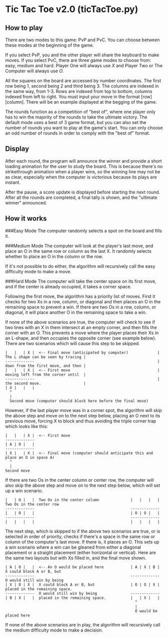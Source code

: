 # Tic Tac Toe v2.0 (ticTacToe.py)

## How to play
There are two modes to this game: PvP and PvC. You can choose between these modes at the beginning of the game.

If you select PvP, you and the other player will share the keyboard to make moves. If you select PvC, there are three
game modes to choose from: easy, medium and hard. Player One will always use *X* and Player Two or The Computer will always
use *O*.

All the squares on the board are accessed by number coordinates. The first row being 1, second being 2 and third being 3. 
The columns are indexed in the same way, from 1-3. Rows are indexed from top to bottom, columns indexed from left to right.
You must input your move in the format [row][column]. There will be an example displayed at the begging of the game.

The rounds function as a competition of "best of", where one player only has to win the majority of the rounds to take the
ultimate victory. The default mode uses a best of 3 game format, but you can also set the number of rounds you want to play at 
the game's start. You can only choose an odd number of rounds in order to comply with the "best of" format.

## Display
After each round, the program will announce the winner and provide a short loading animation for the user to study the board.
This is because there's no strikethrough animation when a player wins, so the winning line may not be as clear, especially
when the computer is victorious because its plays are instant.

After the pause, a score update is displayed before starting the next round. After all the rounds are completed, a final
tally is shown, and the "ultimate winner" announced.

## How it works

###Easy Mode
The computer randomly selects a spot on the board and fills it.

###Medium Mode
The computer will look at the player's last move, and place an O in the same row or column as the last X. It randomly 
selects whether to place an O in the column or the row. 

If it's not possible to do either, the algorithm will recursively call the easy difficulty mode to make a move.

###Hard Mode
The computer will take the center space on its first move, and if the center is already occupied, it takes a corner space.

Following the first move, the algorithm has a priority list of moves. First it checks for two Xs in a row, column, or diagonal
and then places an O in the remaining space to prevent a win. If there are two Os in a row, column, or diagonal, it will
place another O in the remaining space to take a win.

If none of the above scenarios are true, the computer will check to see if two lines with an X in them intersect at an
empty corner, and then fills the corner with an O. This prevents a move where the player places their Xs in an L-shape,
and then occupies the opposite corner (see example below). There are two scenarios which will cause this step to be
skipped.

<!-- language: lang-none -->
    |   |   | X |  <-- Final move (anticipated by computer)             | The L shape can be seen by tracing |
    -------------                                                       | down from the first move, and then |
    |   |   | X |  <-- First move                                       | moving left from the corner until  |
    -------------                                                       | the second move.                   |
    | X |   |   |
      ^
      |
      Second move (computer should block here before the final move)

However, if the last player move was in a corner spot, the algorithm will skip the above step and move on to the next 
step below, placing an O next to its previous move, forcing X to block and thus avoiding the triple corner trap which
looks like this:

<!-- language: lang-none -->
    |   |   | X |  <-- First move
    -------------
    | A | O |   |
    -------------
    | X |   | X |  <-- Final move (computer should anticipate this and place an O in space A)
      ^
      |
    Second move

If there are two Os in the center column or center row, the computer will also skip the above step and move on to the
next step below, which will set up a win scenario.

<!-- language: lang-none -->
    |   | O |   |  Two Os in the center column              |   |   |   |  Two Os in the center row
    -------------                                           -------------
    |   | O |   |                                           | O | O |   |
    -------------                                           -------------
    |   |   |   |                                           |   |   |   |

The next step, which is skipped to if the above two scenarios are true, or is selected in order of priority, checks if
there's a space in the same row or column of the computer's last move. If there is, it places an O. This sets up a win
scenario where a win can be gleaned from either a diagonal placement or a straight placement (either horizontal or
vertical). Here are the same two layouts but with Xs filled in, and the final move shown.

<!-- language: lang-none -->
    | A | O |   |  <-- An O would be placed here            | A | X | B |  X could block A or B, but
    -------------                                           -------------  O would still win by being
    | X | O | X |  X could block A or B, but                | O | O | X |  placed in the remaining space.
    -------------  O would still win by being               -------------
    | B | X |   |  placed in the remaining space.           |   | X |   |
                                                              ^
                                                              |
                                                              O would be placed here
If none of the above scenarios are in play, the algorithm will recursively call the medium difficulty mode to make a
decision.
